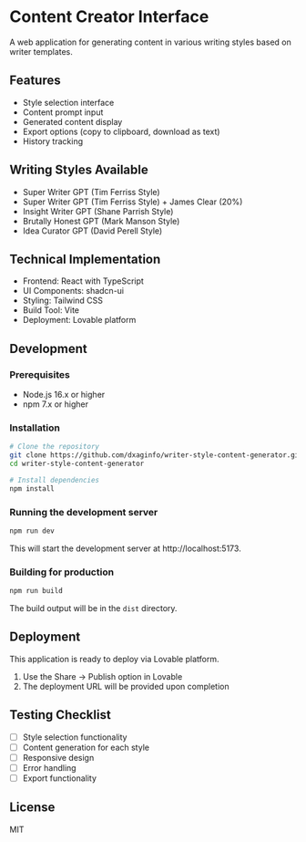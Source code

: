 # Content Creator Interface

A web application for generating content in various writing styles based on writer templates.

## Features

- Style selection interface
- Content prompt input
- Generated content display
- Export options (copy to clipboard, download as text)
- History tracking

## Writing Styles Available

- Super Writer GPT (Tim Ferriss Style)
- Super Writer GPT (Tim Ferriss Style) + James Clear (20%)
- Insight Writer GPT (Shane Parrish Style)
- Brutally Honest GPT (Mark Manson Style)
- Idea Curator GPT (David Perell Style)

## Technical Implementation

- Frontend: React with TypeScript
- UI Components: shadcn-ui
- Styling: Tailwind CSS
- Build Tool: Vite
- Deployment: Lovable platform

## Development

### Prerequisites

- Node.js 16.x or higher
- npm 7.x or higher

### Installation

```bash
# Clone the repository
git clone https://github.com/dxaginfo/writer-style-content-generator.git
cd writer-style-content-generator

# Install dependencies
npm install
```

### Running the development server

```bash
npm run dev
```

This will start the development server at http://localhost:5173.

### Building for production

```bash
npm run build
```

The build output will be in the `dist` directory.

## Deployment

This application is ready to deploy via Lovable platform.

1. Use the Share -> Publish option in Lovable
2. The deployment URL will be provided upon completion

## Testing Checklist

- [ ] Style selection functionality
- [ ] Content generation for each style
- [ ] Responsive design
- [ ] Error handling
- [ ] Export functionality

## License

MIT

